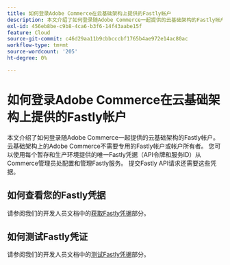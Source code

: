 ```yaml
---
title: 如何登录Adobe Commerce在云基础架构上提供的Fastly帐户
description: 本文介绍了如何登录随Adobe Commerce一起提供的云基础架构的Fastly帐户。 云基础架构上的Adobe Commerce不需要专用的Fastly帐户或帐户所有者。 您可以使用每个暂存和生产环境提供的唯一Fastly凭据（API令牌和服务ID）从Commerce管理员处配置和管理Fastly服务。 提交Fastly API请求还需要这些凭据。
exl-id: 456eb8be-c9b8-4ca6-b3f6-14f43aabe15f
feature: Cloud
source-git-commit: c46d29aa11b9cbbcccbf1765b4ae972e14ac80ac
workflow-type: tm+mt
source-wordcount: '205'
ht-degree: 0%

---
```


# 如何登录Adobe Commerce在云基础架构上提供的Fastly帐户

本文介绍了如何登录随Adobe Commerce一起提供的云基础架构的Fastly帐户。 云基础架构上的Adobe Commerce不需要专用的Fastly帐户或帐户所有者。 您可以使用每个暂存和生产环境提供的唯一Fastly凭据（API令牌和服务ID）从Commerce管理员处配置和管理Fastly服务。 提交Fastly API请求还需要这些凭据。

## 如何查看您的Fastly凭据

请参阅我们的开发人员文档中的[获取Fastly凭据](https://experienceleague.adobe.com/en/docs/commerce-cloud-service/user-guide/cdn/setup-fastly/fastly-configuration#cloud-fastly-creds)部分。

## 如何测试Fastly凭证

请参阅我们的开发人员文档中的[测试Fastly凭据](https://experienceleague.adobe.com/en/docs/commerce-cloud-service/user-guide/cdn/setup-fastly/fastly-configuration#test-the-fastly-credentials)部分。

